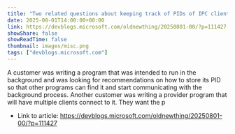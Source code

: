 ```yaml
---
title: "Two related questions about keeping track of PIDs of IPC clients"
date: 2025-08-01T14:00:00+00:00
link: https://devblogs.microsoft.com/oldnewthing/20250801-00/?p=111427
showShare: false
showReadTime: false
thumbnail: images/misc.png
tags: ["devblogs.microsoft.com"]
---
```

A customer was writing a program that was intended to run in the background and was looking for recommendations on how to store its PID so that other programs can find it and start communicating with the background process. Another customer was writing a provider program that will have multiple clients connect to it. They want the p

- Link to article: https://devblogs.microsoft.com/oldnewthing/20250801-00/?p=111427